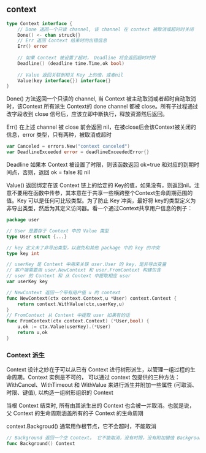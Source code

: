 ## context

```go
type Context interface {
    // Done 返回一个只读 channel, 该 channel 在 context 被取消或超时时关闭
    Done() <- chan struck{}
    // Err 返回 Context 结束时的出错信息
    Err() error
    
    // 如果 Context 被设置了超时， Deadline 将会返回超时时限
    Deadline() (deadline time.Time,ok bool)
    
    // Value 返回关联到相关 Key 上的值，或者nil
    Value(key interface{}) interface{}
}
```

Done() 方法返回一个只读的 channel, 当 Context 被主动取消或者超时自动取消时，该Context 所有派生 Context的 done channel 都被 close。所有子过程通过改字段收到 close 信号后，应该立即中断执行，释放资源然后返回。

Err() 在上述 channel 被 close 前会返回 nil，在被close后会该Context被关闭的信息，error 类型，只有两种，被取消或超时

```go
var Canceled = errors.New("context canceled")
var DeadlineExceeded error = deadlineExceededError{}
```

Deadline 如果本 Context 被设置了时限，则该函数返回 ok=true 和对应的到期时间点，否则，返回  ok = false 和 nil

Value() 返回绑定在该 Context 链上的给定的 Key的值，如果没有，则返回nil。注意不要用在函数中传参，其本意在于共享一些横跨整个Context生命周期范围的值。Key 可以是任何可比较类型。为了防止 Key 冲突，最好将 key的类型定义为 非导出类型，然后为其定义访问器。看一个通过Context共享用户信息的例子：

```go
package user

// User 是要存于 Context 中的 Value 类型
type User struct {...}

// key 定义未了非导出类型，以避免和其他 package 中的 key 的冲突
type key int

// userKey 是 Context 中用来关联 user.User 的 key，是非导出变量
// 客户端需要用 user.NewContext 和 user.FromContext 构建包含
// user 的 Context 和 从 Context 中提取相应 user
var userKey key

// NewContext 返回一个带有用户值 u 的 context
func NewContext(ctx context.Context,u *User) context.Context {
    return context.WithValue(ctx,userKey,u)
}
// FromContext 从 Context 中提取 user 如果有的话
func FromContext(ctx context.Context) (*User,bool) {
    u,ok := ctx.Value(userKey).(*User)
    return u,ok
}
```

### Context 派生

Context 设计之妙在于可以从已有 Context 进行树形派生，以管理一组过程的生命周期。Context 实例是不可的， 可以通过 context 包提供的三种方法：WithCancel、WithTimeout 和 WithValue 来进行派生并附加一些属性 (可取消、时限、键值), 以构造一组树形组织的 Context

当根 Context 结束时, 所有由其派生出的 Context 也会被一并取消。也就是说，父 Context 的生命周期涵盖所有的子 Context 的生命周期

context.Backgroud() 通常用作根节点，它不会超时，不能取消

```go
// Background 返回一个空 Context。 它不能取消，没有时限，没有附加键值 Background 通常用在 main 函数 、 init 函数、test人口 ，作为某个耗时过程的 Context
func Background() Context
```

